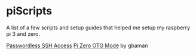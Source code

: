 # piScripts
A list of a few scripts and setup guides that helped me setup my raspberry pi 3 and zero.

[Passwordless SSH Access](https://www.raspberrypi.org/documentation/remote-access/ssh/passwordless.md)
[Pi Zero OTG Mode](https://gist.github.com/gbaman/50b6cca61dd1c3f88f41) by gbaman
